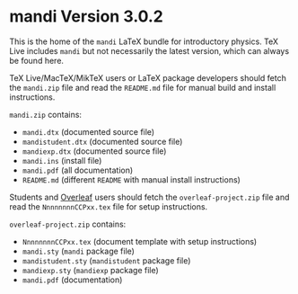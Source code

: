 # mandi Version 3.0.2

This is  the home of the  `mandi`  LaTeX bundle for introductory physics. 
TeX Live includes `mandi` but  not  necessarily the latest version, which 
can always be found here.

TeX Live/MacTeX/MikTeX users or LaTeX package developers should fetch the 
`mandi.zip` file and read the `README.md` file for manual build and install
instructions.

`mandi.zip` contains:
 
- `mandi.dtx`        (documented source file)
- `mandistudent.dtx` (documented source file)
- `mandiexp.dtx`     (documented source file)
- `mandi.ins`        (install file)
- `mandi.pdf`        (all documentation)
- `README.md`        (different `README` with manual install instructions)
  
Students and [Overleaf](https://www.overleaf.com) users should fetch the 
`overleaf-project.zip` file and read the `NnnnnnnnCCPxx.tex` file for setup 
instructions.

`overleaf-project.zip` contains:
 
- `NnnnnnnnCCPxx.tex` (document template with setup instructions)
- `mandi.sty`         (`mandi` package file)
- `mandistudent.sty`  (`mandistudent` package file)
- `mandiexp.sty`      (`mandiexp` package file)
- `mandi.pdf`         (documentation)

